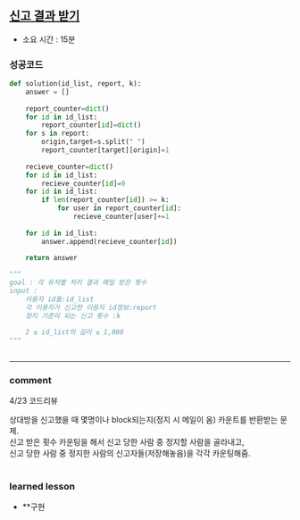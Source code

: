 
## [신고 결과 받기](https://programmers.co.kr/learn/courses/30/lessons/92334?language=python3)
* 소요 시간 : 15분

### 성공코드
```python
def solution(id_list, report, k):
    answer = []
    
    report_counter=dict()
    for id in id_list:
        report_counter[id]=dict()
    for s in report:
        origin,target=s.split(" ")
        report_counter[target][origin]=1
    
    recieve_counter=dict()
    for id in id_list:
        recieve_counter[id]=0
    for id in id_list:
        if len(report_counter[id]) >= k:
            for user in report_counter[id]:
                recieve_counter[user]+=1
    
    for id in id_list:
        answer.append(recieve_counter[id])
        
    return answer

"""
goal : 각 유저별 처리 결과 메일 받은 횟수
input : 
    이용자 id들:id_list
    각 이용자가 신고한 이용자 id정보:report
    정지 기준이 되는 신고 횟수 :k
    
    2 ≤ id_list의 길이 ≤ 1,000
"""
  
```

----------------------------------------------------------------------------
### comment 
4/23 코드리뷰 

상대방을 신고했을 때 몇명이나 block되는지(정지 시 메일이 옴) 카운트를 반환받는 문제.    
신고 받은 횟수 카운팅을 해서 신고 당한 사람 중 정지할 사람을 골라내고,    
신고 당한 사람 중 정지한 사람의 신고자들(저장해놓음)을 각각 카운팅해줌.   

#
#
 ### learned lesson
 
* **구현
#
#
 
 
 
 

